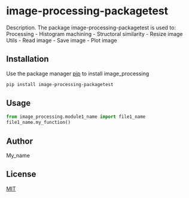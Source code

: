 # image-processing-packagetest

Description. 
The package image-processing-packagetest is used to:
	Processing
		- Histogram machining
		- Structoral similarity
		- Resize image
	Utils
		- Read image
		- Save image
		- Plot image

## Installation

Use the package manager [pip](https://pip.pypa.io/en/stable/) to install image_processing

```bash
pip install image-processing-packagetest
```

## Usage

```python
from image_processing.module1_name import file1_name
file1_name.my_function()
```

## Author
My_name

## License
[MIT](https://choosealicense.com/licenses/mit/)
